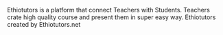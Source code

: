Ethiotutors is a platform that connect Teachers with Students. Teachers crate high quality course and present them in super easy way. Ethiotutors created by Ethiotutors.net
